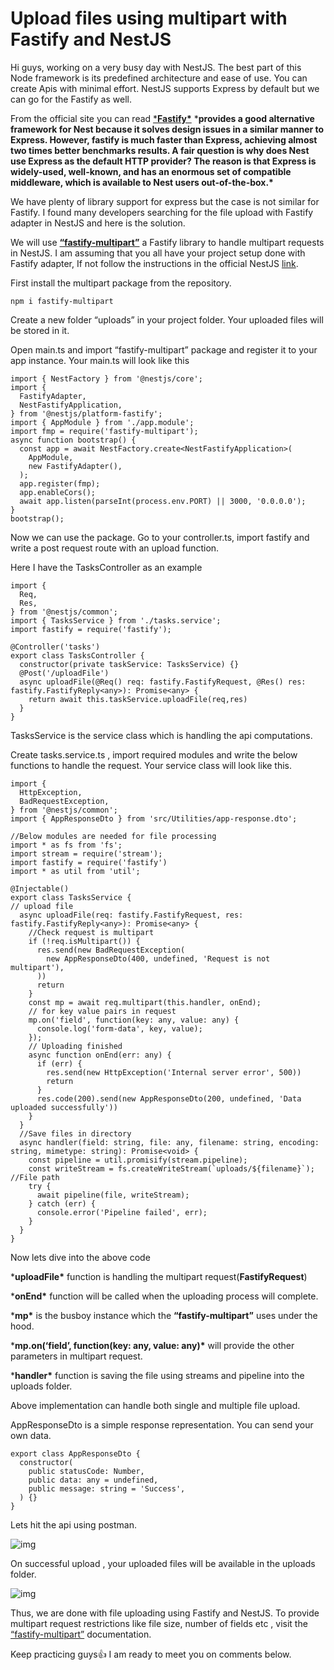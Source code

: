 # Upload files using multipart with Fastify and NestJS

Hi guys, working on a very busy day with NestJS. The best part of this Node framework is its predefined architecture and ease of use. You can create Apis with minimal effort. NestJS supports Express by default but we can go for the Fastify as well.

From the official site you can read
[***Fastify\***](https://github.com/fastify/fastify) ***provides a good alternative framework for Nest because it solves design issues in a similar manner to Express. However, fastify is much faster than Express, achieving almost two times better benchmarks results. A fair question is why does Nest use Express as the default HTTP provider? The reason is that Express is widely-used, well-known, and has an enormous set of compatible middleware, which is available to Nest users out-of-the-box.\***

We have plenty of library support for express but the case is not similar for Fastify. I found many developers searching for the file upload with Fastify adapter in NestJS and here is the solution.

We will use [**“fastify-multipart”**](https://github.com/fastify/fastify-multipart) a Fastify library to handle multipart requests in NestJS. I am assuming that you all have your project setup done with Fastify adapter, If not follow the instructions in the official NestJS [link](https://docs.nestjs.com/techniques/performance).

First install the multipart package from the repository.



```
npm i fastify-multipart
```



Create a new folder “uploads” in your project folder. Your uploaded files will be stored in it.

Open main.ts and import “fastify-multipart” package and register it to your app instance. Your main.ts will look like this

```
import { NestFactory } from '@nestjs/core';
import {
  FastifyAdapter,
  NestFastifyApplication,
} from '@nestjs/platform-fastify';
import { AppModule } from './app.module';
import fmp = require('fastify-multipart');
async function bootstrap() {
  const app = await NestFactory.create<NestFastifyApplication>(
    AppModule,
    new FastifyAdapter(),
  );
  app.register(fmp);
  app.enableCors();
  await app.listen(parseInt(process.env.PORT) || 3000, '0.0.0.0');
}
bootstrap();
```

[^main.ts]: 



Now we can use the package. Go to your controller.ts, import fastify and write a post request route with an upload function.

Here I have the TasksController as an example

```
import {
  Req,
  Res,
} from '@nestjs/common';
import { TasksService } from './tasks.service';
import fastify = require('fastify');

@Controller('tasks')
export class TasksController {
  constructor(private taskService: TasksService) {}
  @Post('/uploadFile')
  async uploadFile(@Req() req: fastify.FastifyRequest, @Res() res: fastify.FastifyReply<any>): Promise<any> {
    return await this.taskService.uploadFile(req,res)
  }
}
```

[^tasks.controller.ts]: 



TasksService is the service class which is handling the api computations.

Create tasks.service.ts , import required modules and write the below functions to handle the request. Your service class will look like this.

```
import {
  HttpException, 
  BadRequestException, 
} from '@nestjs/common';
import { AppResponseDto } from 'src/Utilities/app-response.dto';

//Below modules are needed for file processing
import * as fs from 'fs';
import stream = require('stream');
import fastify = require('fastify')
import * as util from 'util';

@Injectable()
export class TasksService {
// upload file
  async uploadFile(req: fastify.FastifyRequest, res: fastify.FastifyReply<any>): Promise<any> {
    //Check request is multipart
    if (!req.isMultipart()) {
      res.send(new BadRequestException(
        new AppResponseDto(400, undefined, 'Request is not multipart'),
      ))
      return 
    }
    const mp = await req.multipart(this.handler, onEnd);
    // for key value pairs in request
    mp.on('field', function(key: any, value: any) {
      console.log('form-data', key, value);
    });
    // Uploading finished
    async function onEnd(err: any) {
      if (err) {
        res.send(new HttpException('Internal server error', 500))
        return 
      }
      res.code(200).send(new AppResponseDto(200, undefined, 'Data uploaded successfully'))
    }
  }
  //Save files in directory
  async handler(field: string, file: any, filename: string, encoding: string, mimetype: string): Promise<void> {
    const pipeline = util.promisify(stream.pipeline);
    const writeStream = fs.createWriteStream(`uploads/${filename}`); //File path
    try {
      await pipeline(file, writeStream);
    } catch (err) {
      console.error('Pipeline failed', err);
    }
  }
}

```

[^tasks.service.ts]: 



Now lets dive into the above code

***uploadFile\*** function is handling the multipart request(**FastifyRequest**)

***onEnd\*** function will be called when the uploading process will complete.

***mp\*** is the busboy instance which the **“fastify-multipart”** uses under the hood.

***mp.on(‘field’, function(key: any, value: any)\*** will provide the other parameters in multipart request.

***handler\*** function is saving the file using streams and pipeline into the uploads folder.

Above implementation can handle both single and multiple file upload.

AppResponseDto is a simple response representation. You can send your own data.

```
export class AppResponseDto {
  constructor(
    public statusCode: Number,
    public data: any = undefined,
    public message: string = 'Success',
  ) {}
}
```

[^app-response.dto.ts]: 



Lets hit the api using postman.

![img](https://miro.medium.com/max/630/1*XZv6UxoosGUHl9cwwx75ww.png)

On successful upload , your uploaded files will be available in the uploads folder.

![img](https://miro.medium.com/max/524/1*ibYGy0grOWtA05esvo_50g.png)

Thus, we are done with file uploading using Fastify and NestJS.
To provide multipart request restrictions like file size, number of fields etc , visit the [“fastify-multipart”](https://github.com/fastify/fastify-multipart) documentation.

Keep practicing guys👍
I am ready to meet you on comments below.